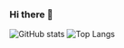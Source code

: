 ### Hi there 👋

![GitHub stats](https://github-readme-stats.vercel.app/api?username=Leofltt&show_icons=true&theme=tokyonight)
![Top Langs](https://github-readme-stats.vercel.app/api/top-langs/?username=Leofltt&theme=tokyonight)

<!--
**Leofltt/Leofltt** is a ✨ _special_ ✨ repository because its `README.md` (this file) appears on your GitHub profile.

Here are some ideas to get you started:

- 🔭 I’m currently working on ...
- 🌱 I’m currently learning ...
- 👯 I’m looking to collaborate on ...
- 🤔 I’m looking for help with ...
- 💬 Ask me about ...
- 📫 How to reach me: ...
- 😄 Pronouns: ...
- ⚡ Fun fact: ...
-->
